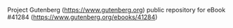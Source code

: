 Project Gutenberg (https://www.gutenberg.org) public repository for eBook #41284 (https://www.gutenberg.org/ebooks/41284)
